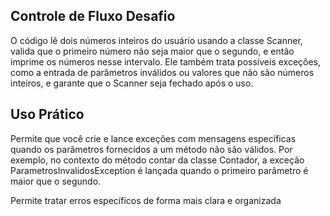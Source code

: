 ## Controle de Fluxo Desafio

O código lê dois números inteiros do usuário usando a classe Scanner, valida que o primeiro número não seja maior que o segundo, e então imprime os números nesse intervalo. Ele também trata possíveis exceções, como a entrada de parâmetros inválidos ou valores que não são números inteiros, e garante que o Scanner seja fechado após o uso.

## Uso Prático

Permite que você crie e lance exceções com mensagens específicas quando os parâmetros fornecidos a um método não são válidos. Por exemplo, no contexto do método contar da classe Contador, a exceção ParametrosInvalidosException é lançada quando o primeiro parâmetro é maior que o segundo.

Permite tratar erros específicos de forma mais clara e organizada
